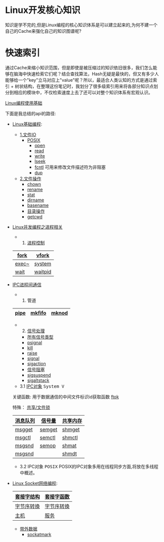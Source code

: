 # Linux开发核心知识

知识是学不完的,但是Linux编程的核心知识体系是可以建立起来的,为何不建一个自己的Cache来强化自己的知识图谱呢?

# 快速索引

通过Cache来缩小知识范围，但是即使是被压缩过的知识依旧很多，我们怎么能够在脑海中快速检索它们呢？结合查找算法，Hash无疑是最快的，但又有多少人能够给一个"key"立马对应上"value"呢？所以，最适合人类认知的方式是通过索引 + 树状结构，在整理这份笔记时，我划分了很多级索引用来将各部分知识点划分到相应的模块中，不仅检索速度上去了还可以对整个知识体系有宏观认识。

[Linux编程使用基础](linux_basic/README.md) 


下面是我总结的api的路径:

* [Linux基础编程](README.md):
	* [1.文件IO](docs/文件IO.md)
		* [POSIX](README.md)
			* [open](docs/open.md)
			* [read](docs/read.md)
			* [write](docs/write.md)
			* [lseek](docs/lseek.md)
			* [fcntl](docs/fcntl.md)   可用来修改文件描述符为非阻塞
			* [dup](docs/dup.md)
	* [2.文件操作](docs/文件操作.md)
		* [chown](docs/chown.md)
		* [rename](docs/rename.md)
		* [stat](docs/stat.md)
		* [dirname](docs/basename.md)
		* [basename](docs/basename.md)
		* [目录操作](docs/目录操作.md)
		* [getcwd](docs/getcwd.md)

* [Linux并发编程之进程相关](README.md)

	* 1. [进程控制](docs/进程控制.md)

	| [fork](docs/fork.md) |  [vfork](docs/vfork.md) |
	| ------ | ------ |
	|  [exec~](docs/exec.md) | [system](docs/system.md) |   <kbd>fork进程执行命令</kbd>>
	| [wait](docs/wait.md) | [waitpid](docs/waitpid.md) |	<kbd>进程回收</kbd>>

* [IPC进程间通信](进程通信.md)
	* 1. 管道

	| [pipe](docs/pipe.md) |  [mkfifo](docs/mkfifo.md) | [mknod](docs/mknod.md) |
	| ------ | ------ | -------- |


	* 2. [信号处理](docs/信号处理.md)
		* [所有信号类型](docs/信号类型.md)
		* [psignal](docs/psignal.md)
		* [kill](docs/kill.md)
		* [raise](docs/raise.md)
		* [signal](docs/signal.md)
		* [sigaction](docs/sigaction.md)
		* [信号阻塞](docs/信号阻塞.md)
		* [sigsuspend](docs/sigsuspend.md)
		* [sigaltstack](docs/sigaltstack.md)
	* 3.1 [IPC对象](docs/IPC.md) <kbd>System V</kbd> 

	关键函数: 用于数据通信的中间文件标识id获取函数 [ftok](docs/ftok.md)

	特殊： [共享/文件锁](file_lock.md)

	|[消息队列](docs/消息队列.md)|[信号量](docs/信号量.md)|[共享内存](docs/共享内存.md)|
	| ------------------- | ----------------- | ------------------- |
	|[msgget](docs/msgget.md)|[semget](docs/semget.md)|[shmget](docs/shmget.md)|
	|[msgctl](docs/msgctl.md)|[semctl](docs/semctl.md)|[shmctl](docs/shmctl.md)|
	|[msgsnd](docs/msgsnd-msgrcv.md)|[semop](docs/semop.md)|[shmat](docs/shmat-shmdt.md)|
	|[msgsnd](docs/msgsnd-msgrcv.md)|         |[shmdt](docs/shmat-shmdt.md)|

	* 3.2 IPC对象 <kbd>POSIX</kbd> POSIX的IPC对象多用在线程同步方面,将放在多线程中概述。

* [Linux Socket网络编程](docs/网络编程.md):

	|[套接字结构](docs/套接字结构.md)	|[套接字函数](docs/套接字函数.md)|
	| -------- | ----------|
	|[字节序转换](docs/字节序转换函数.md)|[字节序转换](docs/字节序转换函数.md)|
	|[主机](docs/主机.md)|[服务](docs/服务.md)|

	* [带外数据](docs/带外数据.md)
	  * [sockatmark](README.md)